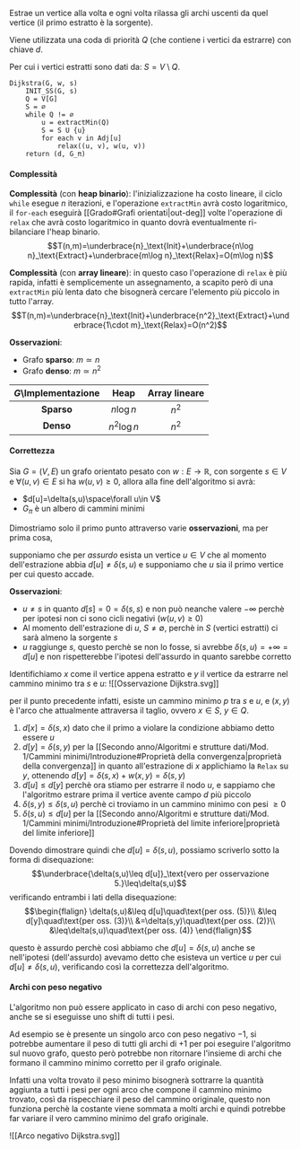 Estrae un vertice alla volta e ogni volta rilassa gli archi uscenti da quel vertice (il primo estratto è la sorgente).

Viene utilizzata una coda di priorità $Q$ (che contiene i vertici da estrarre)
con chiave $d$.

Per cui i vertici estratti sono dati da: $S=V\setminus Q$.

```
Dijkstra(G, w, s)
	INIT_SS(G, s)
	Q = V[G]
	S = ∅
	while Q != ∅
		u = extractMin(Q)
		S = S U {u}
		for each v in Adj[u]
			relax((u, v), w(u, v))
	return (d, G_π)
```
#### Complessità
**Complessità** (con **heap binario**):
l'inizializzazione ha costo lineare, il ciclo `while` esegue $n$ iterazioni, e l'operazione `extractMin` avrà costo logaritmico, il `for-each` eseguirà [[Grado#Grafi orientati|out-deg]] volte l'operazione di `relax` che avrà costo logaritmico in quanto dovrà
eventualmente ri-bilanciare l'heap binario.
$$T(n,m)=\underbrace{n}_\text{Init}+\underbrace{n\log n}_\text{Extract}+\underbrace{m\log n}_\text{Relax}=O(m\log n)$$

**Complessità** (con **array lineare**):
in questo caso l'operazione di `relax` è più rapida, infatti è semplicemente un assegnamento, a scapito però di una `extractMin` più lenta dato che bisognerà cercare l'elemento più piccolo in tutto l'array.
$$T(n,m)=\underbrace{n}_\text{Init}+\underbrace{n^2}_\text{Extract}+\underbrace{1\cdot m}_\text{Relax}=O(n^2)$$

**Osservazioni**:
- Grafo **sparso**: $m\simeq n$
- Grafo **denso**: $m\simeq n^2$

| $G$\Implementazione |    Heap     | Array lineare |
| :-----------------: | :---------: | :-----------: |
|     **Sparso**      |  $n\log n$  |     $n^2$     |
|      **Denso**      | $n^2\log n$ |     $n^2$     |

#### Correttezza
Sia $G=(V,E)$ un grafo orientato pesato con $w:E\to\mathbb{R}$, con sorgente $s\in V$ e $\forall(u,v)\in E$ si ha $w(u,v)\geq 0$, allora alla fine dell'algoritmo si avrà:
- $d[u]=\delta(s,u)\space\forall u\in V$
- $G_\pi$ è un albero di cammini minimi

Dimostriamo solo il primo punto attraverso varie **osservazioni**, ma per prima cosa,

supponiamo che per _assurdo_ esista un vertice $u\in V$ che al momento dell'estrazione abbia $d[u]\neq\delta(s,u)$ e supponiamo che $u$ sia il primo vertice per cui questo accade.  

**Osservazioni**:
- $u\neq s$ in quanto $d[s]=0=\delta(s,s)$ e non può neanche valere $-\infty$ perchè per ipotesi non ci sono cicli negativi ($w(u,v)\geq 0$)
- Al momento dell'estrazione di $u$, $S\neq \emptyset$, perchè in $S$ (vertici estratti) ci sarà almeno la sorgente $s$
- $u$ raggiunge $s$, questo perchè se non lo fosse, si avrebbe $\delta(s,u)=+\infty=d[u]$ e non rispetterebbe l'ipotesi dell'assurdo in quanto sarebbe corretto


Identifichiamo $x$ come il vertice appena estratto e $y$ il vertice da estrarre nel cammino minimo tra $s$ e $u$:
![[Osservazione Dijkstra.svg]]

per il punto precedente infatti, esiste un cammino minimo $p$ tra $s$ e $u$, e $(x,y)$ è l'arco che attualmente attraversa il taglio, ovvero $x\in S$, $y\in Q$.

1. $d[x]=\delta(s,x)$ dato che il primo a violare la condizione abbiamo detto essere $u$
2. $d[y]=\delta(s,y)$ per la [[Secondo anno/Algoritmi e strutture dati/Mod. 1/Cammini minimi/Introduzione#Proprietà della convergenza|proprietà della convergenza]] in quanto all'estrazione di $x$ applichiamo la `Relax` su $y$, ottenendo $d[y]=\delta(s,x)+w(x,y)=\delta(s,y)$
3. $d[u]\leq d[y]$ perchè ora stiamo per estrarre il nodo $u$, e sappiamo che l'algoritmo estrare prima il vertice avente campo $d$ più piccolo
4. $\delta(s,y)\leq \delta(s,u)$ perchè ci troviamo in un cammino minimo con pesi $\geq 0$
5. $\delta(s,u)\leq d[u]$ per la [[Secondo anno/Algoritmi e strutture dati/Mod. 1/Cammini minimi/Introduzione#Proprietà del limite inferiore|proprietà del limite inferiore]]

Dovendo dimostrare quindi che $d[u]=\delta(s,u)$, possiamo scriverlo sotto la forma di disequazione:
$$\underbrace{\delta(s,u)\leq d[u]}_\text{vero per osservazione 5.}\leq\delta(s,u)$$
verificando entrambi i lati della disequazione:
$$\begin{flalign}
\delta(s,u)&\leq d[u]\quad\text{per oss. (5)}\\
&\leq d[y]\quad\text{per oss. (3)}\\
&=\delta(s,y)\quad\text{per oss. (2)}\\
&\leq\delta(s,u)\quad\text{per oss. (4)}
\end{flalign}$$

questo è assurdo perchè così abbiamo che $d[u]=\delta(s,u)$ anche se nell'ipotesi (dell'assurdo) avevamo detto che esisteva un vertice $u$ per cui $d[u]\neq\delta(s,u)$, verificando così la correttezza dell'algoritmo.

#### Archi con peso negativo
L'algoritmo non può essere applicato in caso di archi con peso negativo, anche se si eseguisse uno shift di tutti i pesi.

Ad esempio se è presente un singolo arco con peso negativo $-1$, si potrebbe aumentare il peso di tutti gli archi di $+1$ per poi eseguire l'algoritmo sul nuovo grafo, questo però potrebbe non ritornare l'insieme di archi che formano il cammino minimo corretto per il grafo originale.

Infatti una volta trovato il peso minimo bisognerà sottrarre la quantità aggiunta a tutti i pesi per ogni arco che compone il cammino minimo trovato, così da rispecchiare il peso del cammino originale, questo non funziona perchè la costante viene sommata a molti archi e quindi potrebbe far variare il vero cammino minimo del grafo originale.

![[Arco negativo Dijkstra.svg]]